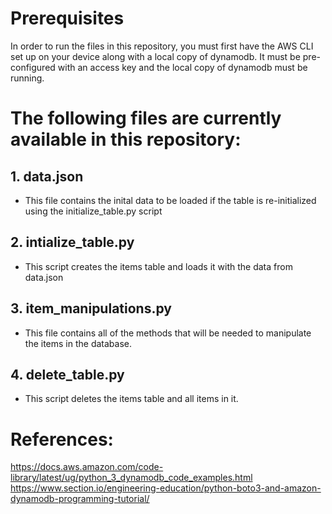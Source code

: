 # Prerequisites
In order to run the files in this repository, you must first have the AWS CLI set up on your device along with a local copy of dynamodb. It must be pre-configured with an access key and the local copy of dynamodb must be running.

# The following files are currently available in this repository:
## 1. data.json
 - This file contains the inital data to be loaded if the table is re-initialized using the initialize_table.py script

## 2. intialize_table.py
 - This script creates the items table and loads it with the data from data.json

## 3. item_manipulations.py
 - This file contains all of the methods that will be needed to manipulate the items in the database.

## 4. delete_table.py
 - This script deletes the items table and all items in it.

# References:
https://docs.aws.amazon.com/code-library/latest/ug/python_3_dynamodb_code_examples.html
https://www.section.io/engineering-education/python-boto3-and-amazon-dynamodb-programming-tutorial/
